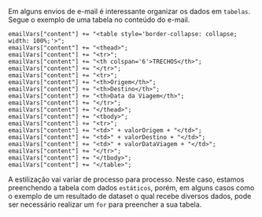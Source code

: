 Em alguns envios de e-mail é interessante organizar os dados em `tabelas`. Segue o exemplo de uma tabela no conteúdo do e-mail.
```
emailVars["content"] += "<table style='border-collapse: collapse; width: 100%;'>";
emailVars["content"] += "<thead>";
emailVars["content"] += "<tr>";
emailVars["content"] += "<th colspan='6'>TRECHOS</th>";
emailVars["content"] += "</tr>";
emailVars["content"] += "<tr>";
emailVars["content"] += "<th>Origem</th>";
emailVars["content"] += "<th>Destino</th>";
emailVars["content"] += "<th>Data da Viagem</th>";
emailVars["content"] += "</tr>";
emailVars["content"] += "</thead>";
emailVars["content"] += "<tbody>";
emailVars["content"] += "<tr>";
emailVars["content"] += "<td>" + valorOrigem + "</td>";
emailVars["content"] += "<td>" + valorDestino + "</td>";
emailVars["content"] += "<td>" + valorDataViagem + "</td>";
emailVars["content"] += "</tr>";
emailVars["content"] += "</tbody>";
emailVars["content"] += "</table>";
```
A estilização vai variar de processo para processo. 
Neste caso, estamos preenchendo a tabela com dados `estáticos`, porém, em alguns casos como o exemplo de um resultado de dataset o qual recebe diversos dados, pode ser necessário realizar um `for` para preencher a sua tabela.
